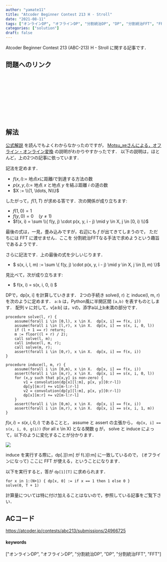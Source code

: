 ```yaml
---
author: "yamate11"
title: "Atcoder Beginner Contest 213 H - Stroll"
date: "2021-08-11"
tags: ["オンラインDP", "オフラインDP", "分割統治DP", "DP", "分割統治FFT", "FFT"]
categories: ["solution"]
draft: false
---
```


Atcoder Beginner Contest 213 (ABC-213) H - Stroll に関する記事です．

## 問題へのリンク

<div class="iframely-embed"><div class="iframely-responsive" style="height: 140px; padding-bottom: 0;"><a href="https://atcoder.jp/contests/abc213/tasks/abc213_h" data-iframely-url="//cdn.iframe.ly/HurOZMX"></a></div></div><script async src="//cdn.iframe.ly/embed.js" charset="utf-8"></script>

## 解法

[公式解説](https://atcoder.jp/contests/abc213/editorial/2396) 
を読んでもよくわからなかったのですが，
[Motsu_xeさんによる，オフライン・オンライン変換](https://motsu-xe.hatenablog.com/entry/2020/10/13/195949)
の説明がわかりやすかったです．
以下の説明は，ほとんど，上の2つの記事に依っています．


記法を定めます．

* $f(x, i) :=$ 地点$x$に距離$i$で到達する方法の数
* $p(x, y, i) :=$ 地点 $x$ と地点 $y$ を結ぶ距離 $i$ の道の数
* $X := \\{1, \ldots, N\\}$

したがって，$f(1, T)$ が求める答です．次の関係が成り立ちます:

* $f(1, 0) = 1$
* $f(y, 0) = 0\quad(y \neq 1)$
* $f(x, i) = \sum \\{ f(y, j) \cdot p(x, y, i - j) \mid y \in X, j \in [0, i) \\}$

最後の式は，一見，畳み込みですが，右辺にも $f$ が出てきてしまうので，
ただちには FFT に渡せません．ここを
分割統治FFTなる手法で求めようという趣旨であるようです．

さらに記法です．上の最後の式を少しいじります．

* $ s(x, i, l, m) := \sum \\{ f(y, j) \cdot p(x, y, i - j) \mid y \in X, j \in [l, m) \\}$

見比べて，次が成り立ちます:

* $ f(x, i) = s(x, i, 0, i) $

DPで，dp[x, i] を計算していきます．
2つの手続き solve(l, r) と induce(l, m, r) を次のように定めます．
`a:b` は，Python風に半開区間 `[a,b)` を表すものとします．
配列 v に対して，v[a:b] は，vの，添字a以上b未満の部分です．

```
procedure solve(l, r) {
    assume(forall i \in [0,l), x \in X.  dp[x, i] == f(x, i))
    assume(forall i \in [l,r), x \in X.  dp[x, i] == s(x, i, 0, l))
    if (l + 1 == r) return;
    m := floor((l + r) / 2);
    call solve(l, m);
    call induce(l, m, r);
    call solve(m, r);
    assert(forall i \in [0,r), x \in X.  dp[x, i] == f(x, i))
}

procedure induce(l, m, r) {
    assume(forall i \in [0,m), x \in X.  dp[x, i] == f(x, i))
    assert(forall i \in [m,r), x \in X.  dp[x, i] == s(x, i, 0, l))
    for (x,y such that p[x,y] is non-zero) {
        v1 = convolution(dp[x][l:m], p[x, y][0:r-l])
        dp[y][m:r] += v1[m-l:r-l]
        v2 = convolution(dp[y][l:m], p[x, y][0:r-l])
        dp[x][m:r] += v2[m-l:r-l]
    }
    assert(forall i \in [0,m), x \in X.  dp[x, i] == f(x, i))
    assert(forall i \in [m,r), x \in X.  dp[x, i] == s(x, i, 1, m))
}
```

$f(x, i) = s(x, i, 0, i)$ であることと，
assume と assert の主張から，
`dp[x, i] == s(x, i, 0, g(i))` (for all x \in X) となる関数 g が，
solve と induce によって，以下のように変化することが分かります．


<img src="fig1.png">

induce を実行する際に，dp[.][l:m] が f(.)[l:m] に一致しているので，
(オフラインになって)
ここに FFT が使える，ということになります．

以下を実行すると，答が `dp[1][T]` に求められます．

```
for x in 1:(N+1) { dp[x, 0] := if x == 1 then 1 else 0 }
solve(0, T + 1)
```

計算量については特に付け加えることはないので，参照している記事をご覧下さい．

## ACコード

https://atcoder.jp/contests/abc213/submissions/24966725

#### keywords

["オンラインDP", "オフラインDP", "分割統治DP", "DP", "分割統治FFT", "FFT"]
